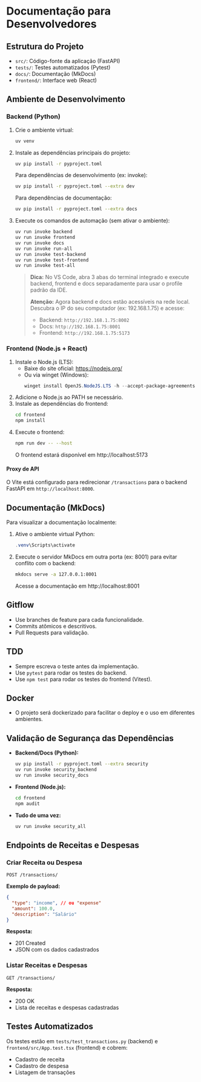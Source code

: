 # Documentação para Desenvolvedores

## Estrutura do Projeto

- `src/`: Código-fonte da aplicação (FastAPI)
- `tests/`: Testes automatizados (Pytest)
- `docs/`: Documentação (MkDocs)
- `frontend/`: Interface web (React)

## Ambiente de Desenvolvimento

### Backend (Python)
1. Crie o ambiente virtual:
   ```sh
   uv venv
   ```
2. Instale as dependências principais do projeto:
   ```sh
   uv pip install -r pyproject.toml
   ```
   Para dependências de desenvolvimento (ex: invoke):
   ```sh
   uv pip install -r pyproject.toml --extra dev
   ```
   Para dependências de documentação:
   ```sh
   uv pip install -r pyproject.toml --extra docs
   ```
3. Execute os comandos de automação (sem ativar o ambiente):
   ```sh
   uv run invoke backend
   uv run invoke frontend
   uv run invoke docs
   uv run invoke run-all
   uv run invoke test-backend
   uv run invoke test-frontend
   uv run invoke test-all
   ```
   > **Dica:** No VS Code, abra 3 abas do terminal integrado e execute backend, frontend e docs separadamente para usar o profile padrão da IDE.
   >
   > **Atenção:** Agora backend e docs estão acessíveis na rede local. Descubra o IP do seu computador (ex: 192.168.1.75) e acesse:
   > - Backend: `http://192.168.1.75:8002`
   > - Docs: `http://192.168.1.75:8001`
   > - Frontend: `http://192.168.1.75:5173`

### Frontend (Node.js + React)
1. Instale o Node.js (LTS):
   - Baixe do site oficial: https://nodejs.org/
   - Ou via winget (Windows):
     ```powershell
     winget install OpenJS.NodeJS.LTS -h --accept-package-agreements --accept-source-agreements
     ```
2. Adicione o Node.js ao PATH se necessário.
3. Instale as dependências do frontend:
   ```sh
   cd frontend
   npm install
   ```
4. Execute o frontend:
   ```sh
   npm run dev -- --host
   ```
   O frontend estará disponível em http://localhost:5173

#### Proxy de API
O Vite está configurado para redirecionar `/transactions` para o backend FastAPI em `http://localhost:8000`.

## Documentação (MkDocs)

Para visualizar a documentação localmente:

1. Ative o ambiente virtual Python:
   ```powershell
   .venv\Scripts\activate
   ```
2. Execute o servidor MkDocs em outra porta (ex: 8001) para evitar conflito com o backend:
   ```sh
   mkdocs serve -a 127.0.0.1:8001
   ```
   Acesse a documentação em http://localhost:8001

## Gitflow

- Use branches de feature para cada funcionalidade.
- Commits atômicos e descritivos.
- Pull Requests para validação.

## TDD

- Sempre escreva o teste antes da implementação.
- Use `pytest` para rodar os testes do backend.
- Use `npm test` para rodar os testes do frontend (Vitest).

## Docker

- O projeto será dockerizado para facilitar o deploy e o uso em diferentes ambientes.

## Validação de Segurança das Dependências

- **Backend/Docs (Python):**
  ```sh
  uv pip install -r pyproject.toml --extra security
  uv run invoke security_backend
  uv run invoke security_docs
  ```
- **Frontend (Node.js):**
  ```sh
  cd frontend
  npm audit
  ```
- **Tudo de uma vez:**
  ```sh
  uv run invoke security_all
  ```

## Endpoints de Receitas e Despesas

### Criar Receita ou Despesa

`POST /transactions/`

**Exemplo de payload:**
```json
{
  "type": "income", // ou "expense"
  "amount": 100.0,
  "description": "Salário"
}
```

**Resposta:**
- 201 Created
- JSON com os dados cadastrados

### Listar Receitas e Despesas

`GET /transactions/`

**Resposta:**
- 200 OK
- Lista de receitas e despesas cadastradas

## Testes Automatizados

Os testes estão em `tests/test_transactions.py` (backend) e `frontend/src/App.test.tsx` (frontend) e cobrem:

- Cadastro de receita
- Cadastro de despesa
- Listagem de transações 